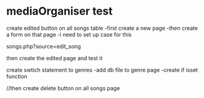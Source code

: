 # mediaOrganiser test 

create edited button on all songs table
-first create a new page
-then create a form on that page
-i need to set up case for this

songs.php?source=edit_song

then create the edited page and test it

create swtich statement to genres
-add db file to genre page
-create if isset function

//then create delete button on all songs page





